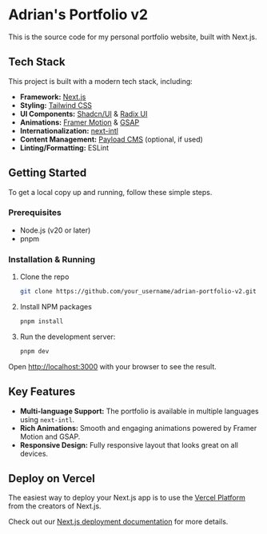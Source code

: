 # Adrian's Portfolio v2

This is the source code for my personal portfolio website, built with Next.js.

## Tech Stack

This project is built with a modern tech stack, including:

-   **Framework:** [Next.js](https://nextjs.org/)
-   **Styling:** [Tailwind CSS](https://tailwindcss.com/)
-   **UI Components:** [Shadcn/UI](https://ui.shadcn.com/) & [Radix UI](https://www.radix-ui.com/)
-   **Animations:** [Framer Motion](https://www.framer.com/motion/) & [GSAP](https://greensock.com/gsap/)
-   **Internationalization:** [next-intl](https://next-intl-docs.vercel.app/)
-   **Content Management:** [Payload CMS](https://payloadcms.com/) (optional, if used)
-   **Linting/Formatting:** ESLint

## Getting Started

To get a local copy up and running, follow these simple steps.

### Prerequisites

-   Node.js (v20 or later)
-   pnpm

### Installation & Running

1.  Clone the repo
    ```sh
    git clone https://github.com/your_username/adrian-portfolio-v2.git
    ```
2.  Install NPM packages
    ```sh
    pnpm install
    ```
3.  Run the development server:
    ```bash
    pnpm dev
    ```

Open [http://localhost:3000](http://localhost:3000) with your browser to see the result.

## Key Features

-   **Multi-language Support:** The portfolio is available in multiple languages using `next-intl`.
-   **Rich Animations:** Smooth and engaging animations powered by Framer Motion and GSAP.
-   **Responsive Design:** Fully responsive layout that looks great on all devices.

## Deploy on Vercel

The easiest way to deploy your Next.js app is to use the [Vercel Platform](https://vercel.com/new?utm_medium=default-template&filter=next.js&utm_source=create-next-app&utm_campaign=create-next-app-readme) from the creators of Next.js.

Check out our [Next.js deployment documentation](https://nextjs.org/docs/app/building-your-application/deploying) for more details.
